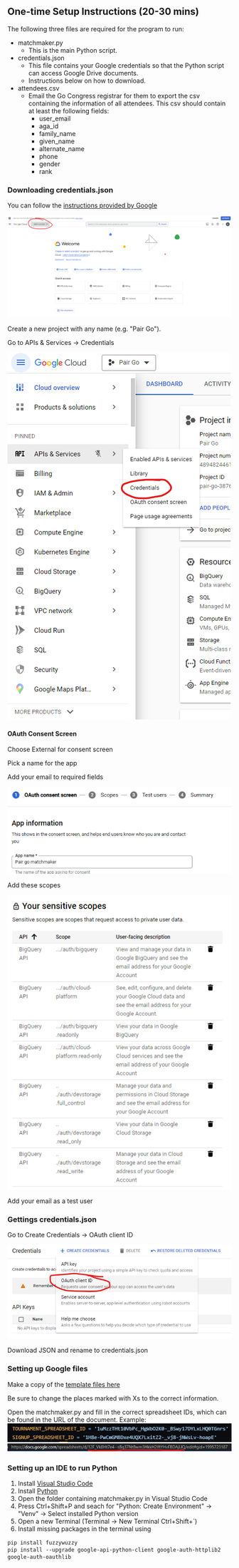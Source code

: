 ## One-time Setup Instructions (20-30 mins)

The following three files are required for the program to run: 
- matchmaker.py
  - This is the main Python script.
- credentials.json
  - This file contains your Google credentials so that the Python script can access Google Drive documents.
  - Instructions below on how to download.
- attendees.csv
  - Email the Go Congress registrar for them to export the csv containing the information of all attendees. This csv should contain at least the following fields:
    - user_email
    - aga_id
    - family_name
    - given_name
    - alternate_name
    - phone
    - gender
    - rank

### Downloading credentials.json

You can follow the [instructions provided by Google](https://developers.google.com/docs/api/quickstart/python)

![image](images/setup_select_project.png)

Create a new project with any name (e.g. "Pair Go").

Go to APIs & Services -> Credentials

![image](images/setup_select_credentials.png)

#### OAuth Consent Screen

Choose External for consent screen

Pick a name for the app

Add your email to required fields

![image](images/setup_app_info.png)

Add these scopes

![image](images/setup_scopes.png)

Add your email as a test user

### Gettings credentials.json

Go to Create Credentials -> OAuth client ID

![image](images/setup_select_oauth.png)

Download JSON and rename to credentials.json

### Setting up Google files

Make a copy of the [template files here](https://drive.google.com/drive/folders/1gv6l1rI5Mci498kiZeP2z3UkYQp-BQ2j?usp=sharing)

Be sure to change the places marked with Xs to the correct information.

Open the matchmaker.py and fill in the correct spreadsheet IDs, which can be found in the URL of the document.
Example:
![image](images/setup_url_ids.png)
![image](images/setup_example_url.png)

### Setting up an IDE to run Python

1. Install [Visual Studio Code](https://code.visualstudio.com/Download)
2. Install [Python](https://www.python.org/downloads/)
3. Open the folder containing matchmaker.py in Visual Studio Code
4. Press Ctrl+Shift+P and seach for "Python: Create Environment" -> "Venv" -> Select installed Python version
5. Open a new Terminal (Terminal -> New Terminal Ctrl+Shift+`)
6. Install missing packages in the terminal using
```
pip install fuzzywuzzy
pip install --upgrade google-api-python-client google-auth-httplib2 google-auth-oauthlib
```
